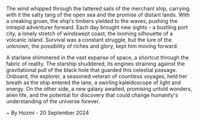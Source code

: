 
The wind whipped through the tattered sails of the merchant ship, carrying with it the salty tang of the open sea and the promise of distant lands.  With a creaking groan, the ship's timbers yielded to the waves, pushing the intrepid adventurer forward.  Each day brought new sights - a bustling port city, a lonely stretch of windswept coast, the looming silhouette of a volcanic island.  Survival was a constant struggle, but the lure of the unknown, the possibility of riches and glory, kept him moving forward. 

A starlane shimmered in the vast expanse of space, a shortcut through the fabric of reality.  The starship shuddered, its engines straining against the gravitational pull of the black hole that guarded this celestial passage.  Onboard, the explorer, a seasoned veteran of countless voyages, held her breath as the ship entered the lane, a swirling kaleidoscope of light and energy.  On the other side, a new galaxy awaited, promising untold wonders, alien life, and the potential for discovery that could change humanity's understanding of the universe forever. 

~ By Hozmi - 20 September 2024
